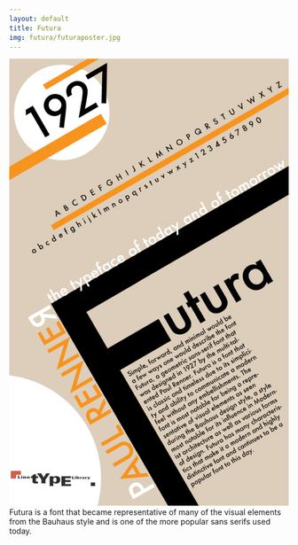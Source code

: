 ```yaml
---
layout: default
title: Futura
img: futura/futuraposter.jpg
---
```


<div id="post">
  <div class="img-container">
    <img src="/img/futura/futuraposter.jpg">
  </div>
  <div class="description">
Futura is a font that became representative of many of the visual elements from the Bauhaus style and is one of the more popular sans serifs used today.
  </div>
</div>
